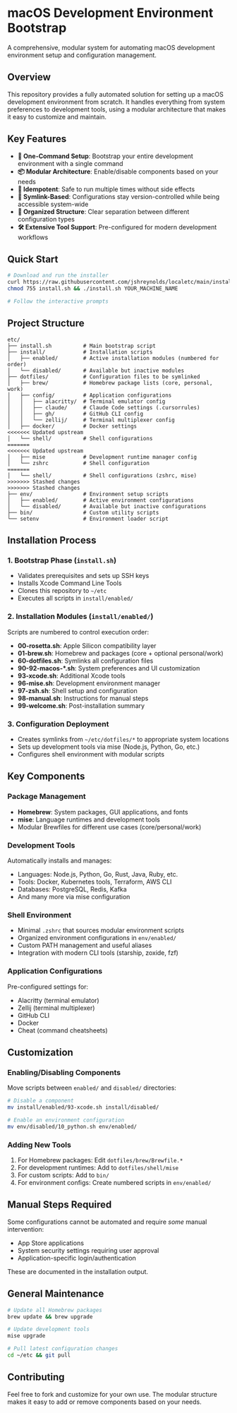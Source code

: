 # macOS Development Environment Bootstrap

A comprehensive, modular system for automating macOS development environment setup and configuration management.

## Overview

This repository provides a fully automated solution for setting up a macOS development environment from scratch. It handles everything from system preferences to development tools, using a modular architecture that makes it easy to customize and maintain.

## Key Features

- **🚀 One-Command Setup**: Bootstrap your entire development environment with a single command
- **📦 Modular Architecture**: Enable/disable components based on your needs
- **🔄 Idempotent**: Safe to run multiple times without side effects
- **🔗 Symlink-Based**: Configurations stay version-controlled while being accessible system-wide
- **🎯 Organized Structure**: Clear separation between different configuration types
- **🛠️ Extensive Tool Support**: Pre-configured for modern development workflows

## Quick Start

```bash
# Download and run the installer
curl https://raw.githubusercontent.com/jshreynolds/localetc/main/install.sh > install.sh
chmod 755 install.sh && ./install.sh YOUR_MACHINE_NAME

# Follow the interactive prompts
```

## Project Structure

```
etc/
├── install.sh          # Main bootstrap script
├── install/            # Installation scripts
│   ├── enabled/        # Active installation modules (numbered for order)
│   └── disabled/       # Available but inactive modules
├── dotfiles/           # Configuration files to be symlinked
│   ├── brew/           # Homebrew package lists (core, personal, work)
│   ├── config/         # Application configurations
│   │   ├── alacritty/  # Terminal emulator config
│   │   ├── claude/     # Claude Code settings (.cursorrules)
│   │   ├── gh/         # GitHub CLI config
│   │   └── zellij/     # Terminal multiplexer config
│   ├── docker/         # Docker settings
<<<<<<< Updated upstream
│   └── shell/          # Shell configurations
=======
<<<<<<< Updated upstream
│   ├── mise            # Development runtime manager config
│   └── zshrc           # Shell configuration
=======
│   └── shell/          # Shell configurations (zshrc, mise)
>>>>>>> Stashed changes
>>>>>>> Stashed changes
├── env/                # Environment setup scripts
│   ├── enabled/        # Active environment configurations
│   └── disabled/       # Available but inactive configurations
├── bin/                # Custom utility scripts
└── setenv              # Environment loader script
```

## Installation Process

### 1. Bootstrap Phase (`install.sh`)
- Validates prerequisites and sets up SSH keys
- Installs Xcode Command Line Tools
- Clones this repository to `~/etc`
- Executes all scripts in `install/enabled/`

### 2. Installation Modules (`install/enabled/`)
Scripts are numbered to control execution order:

- **00-rosetta.sh**: Apple Silicon compatibility layer
- **01-brew.sh**: Homebrew and packages (core + optional personal/work)
- **60-dotfiles.sh**: Symlinks all configuration files
- **90-92-macos-*.sh**: System preferences and UI customization
- **93-xcode.sh**: Additional Xcode tools
- **96-mise.sh**: Development environment manager
- **97-zsh.sh**: Shell setup and configuration
- **98-manual.sh**: Instructions for manual steps
- **99-welcome.sh**: Post-installation summary

### 3. Configuration Deployment
- Creates symlinks from `~/etc/dotfiles/*` to appropriate system locations
- Sets up development tools via mise (Node.js, Python, Go, etc.)
- Configures shell environment with modular scripts

## Key Components

### Package Management
- **Homebrew**: System packages, GUI applications, and fonts
- **mise**: Language runtimes and development tools
- Modular Brewfiles for different use cases (core/personal/work)

### Development Tools
Automatically installs and manages:
- Languages: Node.js, Python, Go, Rust, Java, Ruby, etc.
- Tools: Docker, Kubernetes tools, Terraform, AWS CLI
- Databases: PostgreSQL, Redis, Kafka
- And many more via mise configuration

### Shell Environment
- Minimal `.zshrc` that sources modular environment scripts
- Organized environment configurations in `env/enabled/`
- Custom PATH management and useful aliases
- Integration with modern CLI tools (starship, zoxide, fzf)

### Application Configurations
Pre-configured settings for:
- Alacritty (terminal emulator)
- Zellij (terminal multiplexer)
- GitHub CLI
- Docker
- Cheat (command cheatsheets)

## Customization

### Enabling/Disabling Components
Move scripts between `enabled/` and `disabled/` directories:
```bash
# Disable a component
mv install/enabled/93-xcode.sh install/disabled/

# Enable an environment configuration
mv env/disabled/10_python.sh env/enabled/
```

### Adding New Tools
1. For Homebrew packages: Edit `dotfiles/brew/Brewfile.*`
2. For development runtimes: Add to `dotfiles/shell/mise`
3. For custom scripts: Add to `bin/`
4. For environment configs: Create numbered scripts in `env/enabled/`

## Manual Steps Required

Some configurations cannot be automated and require _some_ manual intervention:
- App Store applications
- System security settings requiring user approval
- Application-specific login/authentication

These are documented in the installation output.

## General Maintenance

```bash
# Update all Homebrew packages
brew update && brew upgrade

# Update development tools
mise upgrade

# Pull latest configuration changes
cd ~/etc && git pull
```

## Contributing

Feel free to fork and customize for your own use. The modular structure makes it easy to add or remove components based on your needs.
